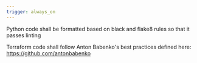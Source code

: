 ```yaml
---
trigger: always_on
---
```


Python code shall be formatted based on black and flake8 rules so that it passes linting

Terraform code shall follow Anton Babenko's best practices defined here: https://github.com/antonbabenko
